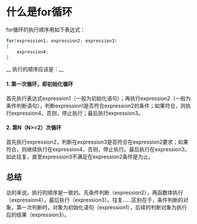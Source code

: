 # 什么是for循环

for循环的执行顺序用如下表达式：
```c
for(expression1; expression2; expression3)
{
    expression4; 
}
```

__ 执行的顺序应该是：__

#### 1. 第一次循环，即初始化循环
 首先执行表达式expression1（一般为初始化语句）；再执行expression2（一般为条件判断语句），判断expression1是否符合expression2的条件；如果符合，则执行expression4，否则，停止执行；最后执行expression3。

#### 2. 第N（N>=2）次循环
首先执行expression2，判断在expression3是否符合在expression2要求；如果符合，则继续执行在expression4，否则，停止执行。最后执行在expression3。如此往复，直至expression3不满足在expression2条件是为止。

## 总结
总的来说，执行的顺序是一致的。先条件判断（expression2），再函数体执行（expression4），最后执行（expression3）。往复......区别在于，条件判断的对象。第一次判断时，对象为初始化语句（expression1），后续的判断对象为执行后的结果（expression3）。

